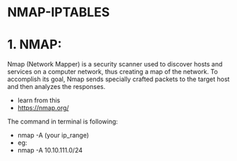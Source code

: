 # NMAP-IPTABLES

# 1. NMAP:

Nmap (Network Mapper) is a security scanner used to discover hosts and services on a computer network, thus creating a map of the network. To accomplish its goal, Nmap sends specially crafted packets to the target host and then analyzes the responses.

* learn from this
* https://nmap.org/

The command in terminal is following:
* nmap -A (your ip_range)
* eg:
* nmap -A 10.10.111.0/24
